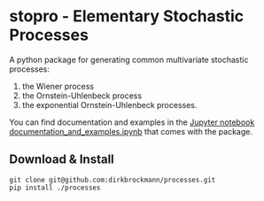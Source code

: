 # stopro - Elementary Stochastic Processes

A python package for generating common multivariate stochastic processes:

1. the Wiener process
2. the Ornstein-Uhlenbeck process
3. the exponential Ornstein-Uhlenbeck processes.

You can find documentation and examples in the [Jupyter notebook documentation_and_examples.ipynb](https://github.com/dirkbrockmann/processes/blob/main/documentation_and_examples.ipynb) that comes with the package. 

## Download & Install

    git clone git@github.com:dirkbrockmann/processes.git
    pip install ./processes
